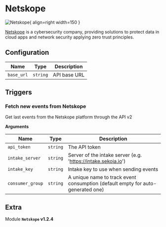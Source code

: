 # Netskope

![Netskope](/assets/playbooks/library/netskope.png){ align=right width=150 }

[Netskope](https://www.netskope.com/) is a cybersecurity company, providing solutions to protect data in cloud apps and network security applying zero trust principles.

## Configuration

| Name      |  Type   |  Description  |
| --------- | ------- | --------------------------- |
| `base_url` | `string` | API base URL |

## Triggers

### Fetch new events from Netskope

Get last events from the Netskope platform through the API v2

**Arguments**

| Name      |  Type   |  Description  |
| --------- | ------- | --------------------------- |
| `api_token` | `string` | The API token |
| `intake_server` | `string` | Server of the intake server (e.g. 'https://intake.sekoia.io') |
| `intake_key` | `string` | Intake key to use when sending events |
| `consumer_group` | `string` | A unique name to track event consumption (default empty for auto-generated one) |


## Extra

Module **`Netskope` v1.2.4**